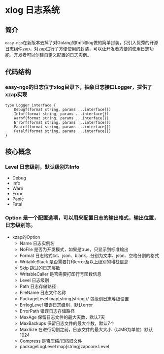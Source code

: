 # xlog 日志系统

## 简介
`easy-ngo`在新版本去掉了对Golang的fmt和log做的简单封装，只引入优秀的开源日志组件zap，对zap进行了方便使用的封装，可以让开发者方便的使用日志功能。开发者可以创建自定义配置的日志实例。
## 代码结构
### easy-ngo的日志位于xlog目录下，抽象日志接口Logger，提供了xzap实现
```golang
type Logger interface {
	Debugf(format string, params ...interface{})
	Infof(format string, params ...interface{})
	Warnf(format string, params ...interface{})
	Errorf(format string, params ...interface{})
	Panicf(format string, params ...interface{})
	Fatalf(format string, params ...interface{})
}
```
## 核心概念
### Level 日志级别，默认级别为Info
* Debug
* Info
* Warn
* Error
* Panic
* Fatal
### Option 是一个配置选项，可以用来配置日志的输出格式，输出位置，日志级别等。
* xzap的Option
  * Name 日志实例名
  * NoFile 是否为开发模式，如果是true，只显示到标准输出
  * Format 日志格式txt、json、blank，分别为文本、json、空格分割的格式
  * WritableStack 是否需要打印error及以上级别的堆栈信息
  * Skip 跳过的日志层数
  * WritableCaller 是否需要打印行号函数信息
  * Level 日志级别
  * Path 日志存储路径
  * FileName 日志文件名称
  * PackageLevel    map[string]string // 包级别日志等级设置
  * ErrlogLevel 错误日志级别，默认error
  * ErrorPath 错误日志存储路径
  * MaxAge 保留日志文件的最大天数，默认7天
  * MaxBackups 保留日志文件的最大个数，默认7个
  * MaxSize 在进行切割之前，日志文件的最大大小（以MB为单位）默认1024
  * Compress 是否压缩/归档旧文件
  * packageLogLevel map[string]zapcore.Level